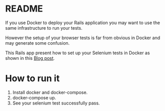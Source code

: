 # README

If you use Docker to deploy your Rails application you may want to use the same infrastructure to run your tests.

However the setup of your browser tests is far from obvious in Docker and may generate some confusion.

This Rails app present how to set up your Selenium tests in Docker as shown in this [Blog post](http://www.alfredo.motta.name/dockerized-rails-capybara-tests-on-top-of-selenium).

# How to run it

1. Install docker and docker-compose.
2. docker-compose up.
3. See your selenium test successfully pass.
